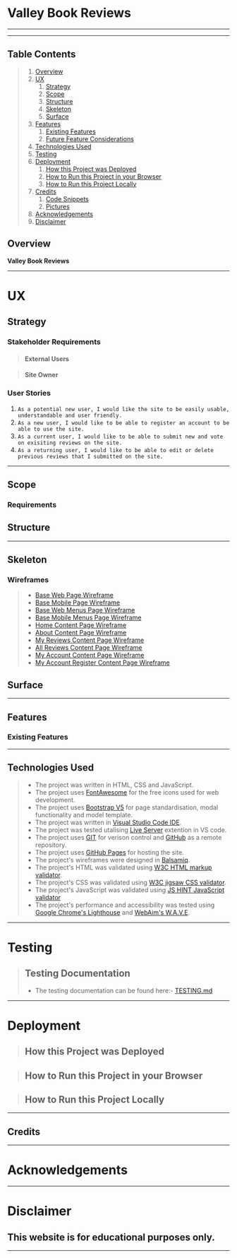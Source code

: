 # Valley Book Reviews

---

---

## Table Contents

> 1.  [Overview](#overview)
> 2.  [UX](#ux)
>     1.  [Strategy](#strategy)
>     2.  [Scope](#scope)
>     3.  [Structure](#structure)
>     4.  [Skeleton](#skeleton)
>     5.  [Surface](#surface)
> 3.  [Features](#features)
>     1.  [Existing Features](#existing-features)
>     2.  [Future Feature Considerations](#future-feature-considerations)
> 4.  [Technologies Used](#technologies-used)
> 5.  [Testing](#testing)
> 6.  [Deployment](#deployment)
>     1.  [How this Project was Deployed](#how-this-project-was-deployed)
>     2.  [How to Run this Project in your Browser](#how-to-run-this-project-in-your-browser)
>     3.  [How to Run this Project Locally](#how-to-run-this-project-locally)
> 7.  [Credits](#credits)
>     1.  [Code Snippets](#code-snippets)
>     2.  [Pictures](#pictures)
> 8.  [Acknowledgements](#acknowledgements)
> 9.  [Disclaimer](#disclaimer)

## Overview

**Valley Book Reviews**

---

# UX

## Strategy

### Stakeholder Requirements

> #### **External Users**

> #### **Site Owner**

### User Stories

1. `As a potential new user, I would like the site to be easily usable, understandable and user friendly.`
2. `As a new user, I would like to be able to register an account to be able to use the site.`
3. `As a current user, I would like to be able to submit new and vote on exisiting reviews on the site.`
4. `As a returning user, I would like to be able to edit or delete previous reviews that I submitted on the site.`

---

## Scope

### Requirements

## Structure

---

## Skeleton

### Wireframes

> - [Base Web Page Wireframe](./valley-book-reviews/static/wireframes/base-web.pdf)
> - [Base Mobile Page Wireframe](./valley-book-reviews/static/wireframes/base-mobile.pdf)
> - [Base Web Menus Page Wireframe](./valley-book-reviews/static/wireframes/base-web-menus.pdf)
> - [Base Mobile Menus Page Wireframe](./valley-book-reviews/static/wireframes/base-mobile-menus.pdf)
> - [Home Content Page Wireframe](./valley-book-reviews/static/wireframes/home-content.pdf)
> - [About Content Page Wireframe](./valley-book-reviews/static/wireframes/about-content.pdf)
> - [My Reviews Content Page Wireframe](./valley-book-reviews/static/wireframes/my-reviews-content.pdf)
> - [All Reviews Content Page Wireframe](./valley-book-reviews/static/wireframes/all-reviews-content.pdf)
> - [My Account Content Page Wireframe](./valley-book-reviews/static/wireframes/my-account-content.pdf)
> - [My Account Register Content Page Wireframe](./valley-book-reviews/static/wireframes/my-account-register-content.pdf)

## Surface

---

## Features

### Existing Features

---

## Technologies Used

> - The project was written in HTML, CSS and JavaScript.
> - The project uses [FontAwesome](https://fontawesome.com/) for the free icons used for web development.
> - The project uses [Bootstrap V5](https://getbootstrap.com/docs/5.0/getting-started/introduction/) for page standardisation, modal functionality and model template.
> - The project was written in [Visual Studio Code IDE](https://code.visualstudio.com/).
> - The project was tested utalising [Live Server](https://marketplace.visualstudio.com/items?itemName=ritwickdey.LiveServer) extention in VS code.
> - The project uses [GIT](https://git-scm.com/) for verison control and [GitHub](https://github.com/) as a remote repository.
> - The project uses [GitHub Pages](https://pages.github.com/) for hosting the site.
> - The project's wireframes were designed in [Balsamiq](https://balsamiq.com/wireframes/).
> - The project's HTML was validated using [W3C HTML markup validator](https://validator.w3.org/).
> - The project's CSS was validated using [W3C jigsaw CSS validator](https://jigsaw.w3.org/css-validator/).
> - The project's JavaScript was validated using [JS HINT JavaScript validator](https://jshint.com/)
> - The project's performance and accessibility was tested using [Google Chrome's Lighthouse](https://developers.google.com/web/tools/lighthouse) and [WebAim's W.A.V.E](https://wave.webaim.org/).

---

# Testing

> ## Testing Documentation
>
> - The testing documentation can be found here:- [TESTING.md](TESTING.md)

---

# Deployment

> ## How this Project was Deployed

> ## How to Run this Project in your Browser

> ## How to Run this Project Locally

---

## Credits

---

# Acknowledgements

---

# Disclaimer

## **This website is for educational purposes only.**

---
